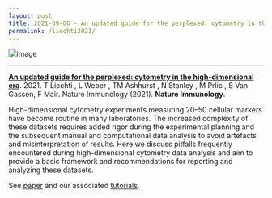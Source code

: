 ```yaml
---
layout: post
title: 2021-09-06 - An updated guide for the perplexed: cytometry in the high-dimensional era publishedin Nature Immunology
permalink: /liechti2021/
---
```


![image](https://user-images.githubusercontent.com/11766139/132227057-93345bef-efd2-45af-b6bf-4f1cec8399e2.png)

---

**[An updated guide for the perplexed: cytometry in the high-dimensional era](https://doi.org/10.1038/s41590-021-01006-z)**. 2021. T Liechti , L Weber , TM Ashhurst , N Stanley , M Prlic , S Van Gassen, F Mair. Nature Immunology (2021). **Nature Immunology**.

High-dimensional cytometry experiments measuring 20–50 cellular markers have become routine in many laboratories. The increased complexity of these datasets requires added rigor during the experimental planning and the subsequent manual and computational data analysis to avoid artefacts and misinterpretation of results. Here we discuss pitfalls frequently encountered during high-dimensional cytometry data analysis and aim to provide a basic framework and recommendations for reporting and analyzing these datasets.

See [paper](https://doi.org/10.1038/s41590-021-01006-z) and our associated [tutorials](https://immunedynamics.io/spectre/tutorials/).
